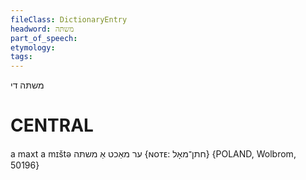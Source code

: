 ```yaml
---
fileClass: DictionaryEntry
headword: משתּה
part_of_speech: 
etymology: 
tags: 
---
```

משתּה
די

CENTRAL
========

a maxt a mɪštə ער מאַכט אַ משתּה {ɴᴏᴛᴇ: חתן־מאָל} {POLAND, Wolbrom, 50196}